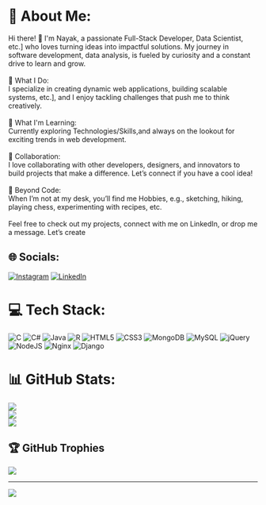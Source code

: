 # 💫 About Me:
Hi there! 👋 I'm Nayak, a passionate  Full-Stack Developer, Data Scientist, etc.] who loves turning ideas into impactful solutions. My journey in software development, data analysis, is fueled by curiosity and a constant drive to learn and grow.<br><br>🚀 What I Do:<br>I specialize in creating dynamic web applications, building scalable systems,  etc.], and I enjoy tackling challenges that push me to think creatively.<br><br>🌱 What I'm Learning:<br>Currently exploring Technologies/Skills,and always on the lookout for exciting trends in web development.<br><br>🤝 Collaboration:<br>I love collaborating with other developers, designers, and innovators to build projects that make a difference. Let’s connect if you have a cool idea!<br><br>🎨 Beyond Code:<br>When I’m not at my desk, you’ll find me  Hobbies, e.g., sketching, hiking, playing chess, experimenting with recipes, etc. <br><br>Feel free to check out my projects, connect with me on LinkedIn, or drop me a message. Let’s create


## 🌐 Socials:
[![Instagram](https://img.shields.io/badge/Instagram-%23E4405F.svg?logo=Instagram&logoColor=white)](https://instagram.com/its__me__nayak_) [![LinkedIn](https://img.shields.io/badge/LinkedIn-%230077B5.svg?logo=linkedin&logoColor=white)](https://www.linkedin.com/in/gopi-nayak-516613210/) 

# 💻 Tech Stack:
![C](https://img.shields.io/badge/c-%2300599C.svg?style=for-the-badge&logo=c&logoColor=white) ![C#](https://img.shields.io/badge/c%23-%23239120.svg?style=for-the-badge&logo=csharp&logoColor=white) ![Java](https://img.shields.io/badge/java-%23ED8B00.svg?style=for-the-badge&logo=openjdk&logoColor=white) ![R](https://img.shields.io/badge/r-%23276DC3.svg?style=for-the-badge&logo=r&logoColor=white) ![HTML5](https://img.shields.io/badge/html5-%23E34F26.svg?style=for-the-badge&logo=html5&logoColor=white) ![CSS3](https://img.shields.io/badge/css3-%231572B6.svg?style=for-the-badge&logo=css3&logoColor=white) ![MongoDB](https://img.shields.io/badge/MongoDB-%234ea94b.svg?style=for-the-badge&logo=mongodb&logoColor=white) ![MySQL](https://img.shields.io/badge/mysql-4479A1.svg?style=for-the-badge&logo=mysql&logoColor=white) ![jQuery](https://img.shields.io/badge/jquery-%230769AD.svg?style=for-the-badge&logo=jquery&logoColor=white) ![NodeJS](https://img.shields.io/badge/node.js-6DA55F?style=for-the-badge&logo=node.js&logoColor=white) ![Nginx](https://img.shields.io/badge/nginx-%23009639.svg?style=for-the-badge&logo=nginx&logoColor=white) ![Django](https://img.shields.io/badge/django-%23092E20.svg?style=for-the-badge&logo=django&logoColor=white)
# 📊 GitHub Stats:
![](https://github-readme-stats.vercel.app/api?username=Nayak-18&theme=dark&hide_border=false&include_all_commits=false&count_private=false)<br/>
![](https://github-readme-streak-stats.herokuapp.com/?user=Nayak-18&theme=dark&hide_border=false)<br/>
![](https://github-readme-stats.vercel.app/api/top-langs/?username=Nayak-18&theme=dark&hide_border=false&include_all_commits=false&count_private=false&layout=compact)

## 🏆 GitHub Trophies
![](https://github-profile-trophy.vercel.app/?username=Nayak-18&theme=radical&no-frame=false&no-bg=true&margin-w=4)

---
[![](https://visitcount.itsvg.in/api?id=Nayak-18&icon=0&color=0)](https://visitcount.itsvg.in)

<!-- Proudly created with GPRM ( https://gprm.itsvg.in ) -->
